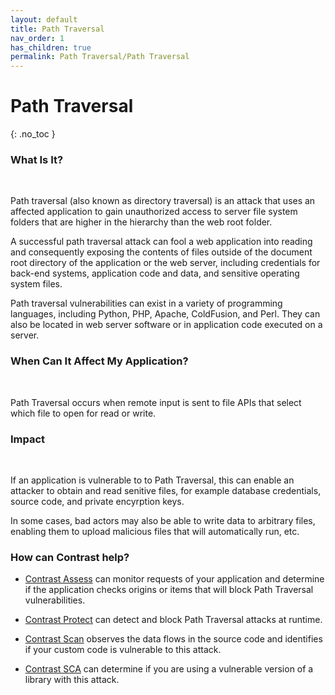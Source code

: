 ```yaml
---
layout: default
title: Path Traversal
nav_order: 1
has_children: true
permalink: Path Traversal/Path Traversal
---
```


# Path Traversal
{: .no_toc }


### What Is It? 
<br/>

Path traversal (also known as directory traversal) is an attack that uses an affected application to gain unauthorized access to server file system folders that are higher in the hierarchy than the web root folder. 

A successful path traversal attack can fool a web application into reading and consequently exposing the contents of files outside of the document root directory of the application or the web server, including credentials for back-end systems, application code and data, and sensitive operating system files.

Path traversal vulnerabilities can exist in a variety of programming languages, including Python, PHP, Apache, ColdFusion, and Perl. They can also be located in web server software or in application code executed on a server. 


### When Can It Affect My Application? 
<br/>

Path Traversal occurs when remote input is sent to file APIs that select which file to open for read or write.



### Impact 
<br/>

If an application is vulnerable to to Path Traversal, this can enable an attacker to obtain and read senitive files, for example database credentials, source code, and private encyrption keys. 

In some cases, bad actors may also be able to write data to arbitrary files, enabling them to upload malicious files that will automatically run, etc.





### How can Contrast help? 



- [Contrast Assess](https://www.contrastsecurity.com/contrast-assess) can monitor requests of your application and determine if the application checks origins or items that will block Path Traversal vulnerabilities.

- [Contrast Protect](https://www.contrastsecurity.com/contrast-protect) can detect and block Path Traversal attacks at runtime. 

- [Contrast Scan](https://www.contrastsecurity.com/contrast-scan) observes the data flows in the source code and identifies if your custom code is vulnerable to this attack. 

- [Contrast SCA](https://www.contrastsecurity.com/contrast-sca) can determine if you are using a vulnerable version of a library with this attack.

